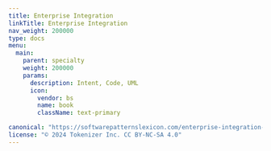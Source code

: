 ```yaml
---
title: Enterprise Integration
linkTitle: Enterprise Integration
nav_weight: 200000
type: docs
menu:
  main:
    parent: specialty
    weight: 200000
    params:
      description: Intent, Code, UML
      icon:
        vendor: bs
        name: book
        className: text-primary

canonical: "https://softwarepatternslexicon.com/enterprise-integration-patterns"
license: "© 2024 Tokenizer Inc. CC BY-NC-SA 4.0"
---
```


